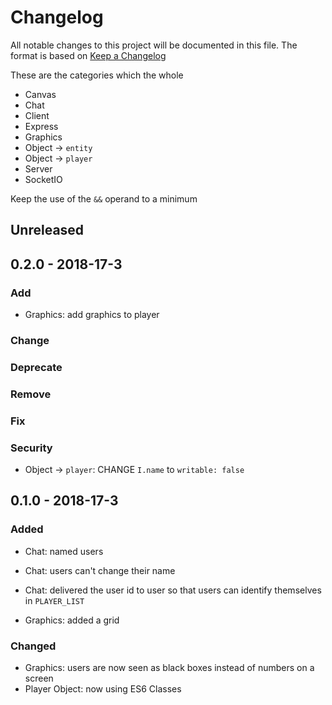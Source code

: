 # Changelog
All notable changes to this project will be documented in this file.
The format is based on [Keep a Changelog](http://keepachangelog.com/en/1.0.0/)

These are the categories which the whole 
- Canvas
- Chat
- Client
- Express
- Graphics
- Object -> `entity`
- Object -> `player`
- Server
- SocketIO

Keep the use of the `&&` operand to a minimum

## Unreleased

## 0.2.0 - 2018-17-3
### Add
- Graphics: add graphics to player

### Change

### Deprecate

### Remove

### Fix

### Security
- Object -> `player`: CHANGE `I.name` to `writable: false`

## 0.1.0 - 2018-17-3
### Added
- Chat: named users
- Chat: users can't change their name
- Chat: delivered the user id to user so that users can identify themselves in `PLAYER_LIST`

- Graphics: added a grid

### Changed
- Graphics: users are now seen as black boxes instead of numbers on a screen
- Player Object: now using ES6 Classes